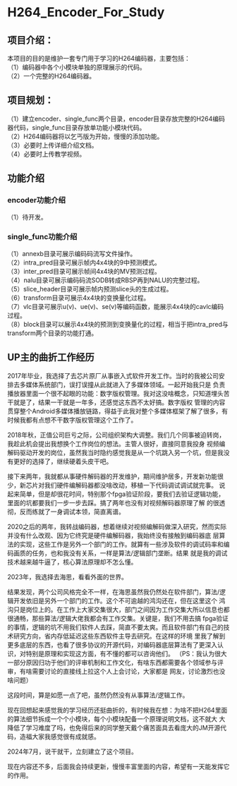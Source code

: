 # H264_Encoder_For_Study
## 项目介绍：
 本项目的目的是维护一套专门用于学习的H264编码器，主要包括：  
（1）编码器中各个小模块单独的原理展示的代码。  
（2）一个完整的H264编码器。  

## 项目规划：
（1）建立encoder、single_func两个目录，encoder目录存放完整的H264编码器代码，single_func目录存放单功能小模块代码。  
（2）H264编码器将以乞丐版为开始，慢慢的添加功能。  
（3）必要时上传详细介绍文档。  
（4）必要时上传教学视频。  

## 功能介绍
### encoder功能介绍
（1）待开发。  
### single_func功能介绍
（1）annexb目录可展示编码码流写文件操作。  
（2）intra_pred目录可展示帧内4x4块的9中预测模式。  
（3）inter_pred目录可展示帧间4x4块的MV预测过程。  
（4）nalu目录可展示编码码流SODB转成RBSP再到NALU的完整过程。  
（5）slice_header目录可展示帧内预测slice头的生成过程。  
（6）transform目录可展示4x4块的变换量化过程。  
（7）vlc目录可展示u(v)、ue(v)、se(v)等编码函数，能展示4x4块的cavlc编码过程。  
（8）block目录可以展示4x4块的预测到变换量化的过程，相当于把intra_pred与transform两个目录的功能打通。  

## UP主的曲折工作经历
2017年毕业，我选择了去芯片原厂从事嵌入式软件开发工作。当时的我被公司安排去多媒体系统部门，误打误撞从此就进入了多媒体领域。一起开始我只是
负责播放器里面一个很不起眼的功能：数字版权管理。我对这没啥概念，只知道埋头苦干就是了，结果一干就是一年多，还感觉这东西不太好搞。数字版权
管理的内容贯穿整个Android多媒体播放链路，得益于此我对整个多媒体框架了解了很多，有时候我都有点想不干数字版权管理这个工作了。

2018年秋，正值公司巨亏之际，公司组织架构大调整。我们几个同事被迫转岗，我趁此机会提出我想换个工作岗位的想法。主管人很好，直接同意我投身
视频编解码驱动开发的岗位，虽然我当时隐约感觉我是从一个坑跳入另一个坑，但是我没有更好的选择了，继续硬着头皮干吧。

接下来两年，我就都从事硬件解码器的开发维护，期间维护居多，开发新功能很少，新芯片对我们硬件编解码器都没啥改动，移植一下代码调试调试就完事。
说起来简单，但是却很花时间，特别那个fpga验证阶段，要我们去验证逻辑功能，里面的坑都要我们一步一步去踩。搞了两年也没有对视频解码器原理了解
的很透彻，反而练就了一身调试本领，简直离谱。

2020之后的两年，我转战编码器，想着继续对视频编解码做深入研究，然而实际并没有什么改观、因为它终究是硬件编解码器，我始终没有接触到编码器底
层算法的实现，这些工作是另外一个部门的工作。就算有一些涉及软件的调试码率和编码画质的任务，也和我没有关系，一样是算法/逻辑部门垄断。结果
就是我的调试技术越来越牛逼了，核心算法原理却不怎么懂。

2023年，我选择去海思，看看外面的世界。

结果发现，两个公司风格完全不一样，在海思虽然我仍然处在软件部门，算法/逻辑开发依旧是另外一个部门的工作。这个不可逾越的鸿沟还在，但在这里这个
鸿沟只是岗位上的。在工作上大家交集很大，部门之间因为工作交集大所以信息也都很通畅，那些算法/逻辑大佬我都会有工作交集。关键是，我们不用去搞
fpga验证的事情，逻辑的坑不用我们软件人去踩，简直不要太爽。而且软件部门有自己的技术研究方向，省内存低延迟这些东西软件主导去研究。在这样的环境
里我了解到更多底层的东西，也看了很多协议的开源代码，对编码器底层算法有了更深入认识，对特别是原理和实现这方面，有不懂的都可以咨询他们。
（PS：我认为很大一部分原因归功于他们的评审机制和工作文化，有啥东西都需要各个领域参与评审，有啥需要讨论的直接线上拉这个人上会讨论，大家都是
网友，讨论激烈也没啥问题）

这段时间，算是如愿一点了吧，虽然仍然没有从事算法/逻辑工作。

现在回想起来感觉我的学习经历还挺曲折的，有时候我在想：为啥不把H264里面的算法细节拆成一个个小模块，每个小模块配备一个原理说明文档，这不就大
大降低了学习难度了吗，也免得后来的同学整天戴个痛苦面具去看庞大的JM开源代码，造福大家我感觉很有成就感。

2024年7月，说干就干，立刻建立了这个项目。

现在内容还不多，后面我会持续更新，慢慢丰富里面的内容，希望有一天能发挥它的作用。
